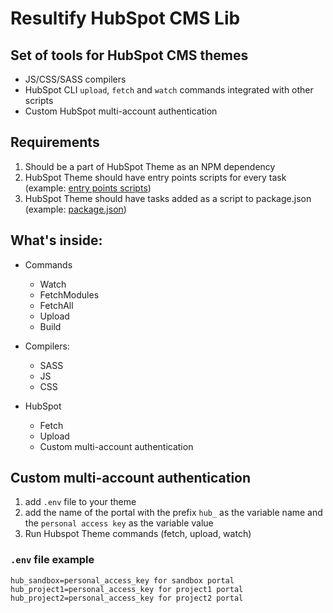 # Resultify HubSpot CMS Lib

## Set of tools for HubSpot CMS themes
- JS/CSS/SASS compilers
- HubSpot CLI `upload`, `fetch` and `watch` commands integrated with other scripts
- Custom HubSpot multi-account authentication

## Requirements
1. Should be a part of HubSpot Theme as an NPM dependency
2. HubSpot Theme should have entry points scripts for every task (example: [entry points scripts](https://github.com/Resultify/nimbly-lite/tree/master/build))
3. HubSpot Theme should have tasks added as a script to package.json (example: [package.json](https://github.com/Resultify/nimbly-lite/blob/master/package.json#L9))

## What's inside:

- Commands
  - Watch
  - FetchModules
  - FetchAll
  - Upload
  - Build

- Compilers:
  - SASS
  - JS
  - CSS

- HubSpot
  - Fetch
  - Upload
  - Custom multi-account authentication

## Custom multi-account authentication

1. add `.env` file to your theme
2. add the name of the portal with the prefix `hub_` as the variable name and the `personal access key` as the variable value
3. Run Hubspot Theme commands (fetch, upload, watch)

### `.env` file example

```
hub_sandbox=personal_access_key for sandbox portal
hub_project1=personal_access_key for project1 portal
hub_project2=personal_access_key for project2 portal
```
